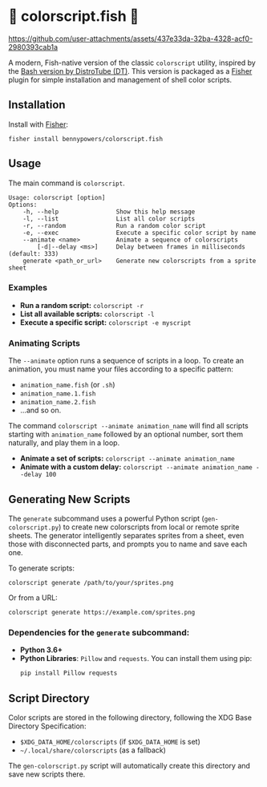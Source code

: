 # 🌈 colorscript.fish 🐠 

https://github.com/user-attachments/assets/437e33da-32ba-4328-acf0-2980393cab1a

A modern, Fish-native version of the classic `colorscript` utility, inspired by the [Bash version by DistroTube (DT)](https://gitlab.com/dwt1/shell-color-scripts). This version is packaged as a [Fisher](https://github.com/jorgebucaran/fisher) plugin for simple installation and management of shell color scripts.

## Installation

Install with [Fisher](https://github.com/jorgebucaran/fisher):

```fish
fisher install bennypowers/colorscript.fish
```

## Usage

The main command is `colorscript`.

```
Usage: colorscript [option]
Options:
    -h, --help                Show this help message
    -l, --list                List all color scripts
    -r, --random              Run a random color script
    -e, --exec                Execute a specific color script by name
    --animate <name>          Animate a sequence of colorscripts
        [-d|--delay <ms>]     Delay between frames in milliseconds (default: 333)
    generate <path_or_url>    Generate new colorscripts from a sprite sheet
```

### Examples

- **Run a random script:** `colorscript -r`
- **List all available scripts:** `colorscript -l`
- **Execute a specific script:** `colorscript -e myscript`

### Animating Scripts

The `--animate` option runs a sequence of scripts in a loop. To create an animation, you must name your files according to a specific pattern:

-   `animation_name.fish` (or `.sh`)
-   `animation_name.1.fish`
-   `animation_name.2.fish`
-   ...and so on.

The command `colorscript --animate animation_name` will find all scripts starting with `animation_name` followed by an optional number, sort them naturally, and play them in a loop.

- **Animate a set of scripts:** `colorscript --animate animation_name`
- **Animate with a custom delay:** `colorscript --animate animation_name --delay 100`

## Generating New Scripts

The `generate` subcommand uses a powerful Python script (`gen-colorscript.py`) to create new colorscripts from local or remote sprite sheets. The generator intelligently separates sprites from a sheet, even those with disconnected parts, and prompts you to name and save each one.

To generate scripts:

```fish
colorscript generate /path/to/your/sprites.png
```

Or from a URL:

```fish
colorscript generate https://example.com/sprites.png
```

### Dependencies for the `generate` subcommand:

- **Python 3.6+**
- **Python Libraries**: `Pillow` and `requests`. You can install them using pip:
  ```sh
  pip install Pillow requests
  ```

## Script Directory

Color scripts are stored in the following directory, following the XDG Base Directory Specification:

-   `$XDG_DATA_HOME/colorscripts` (if `$XDG_DATA_HOME` is set)
-   `~/.local/share/colorscripts` (as a fallback)

The `gen-colorscript.py` script will automatically create this directory and save new scripts there.
